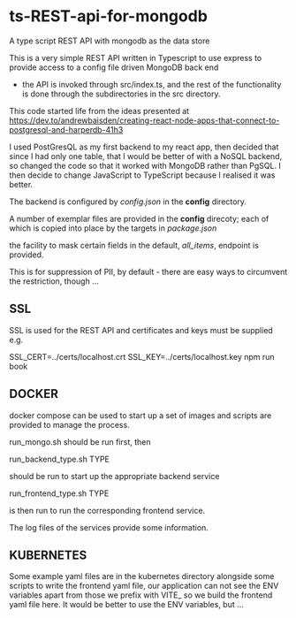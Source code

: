 # ts-REST-api-for-mongodb
A type script REST API with mongodb as the data store

This is a very simple REST API written in Typescript to use express to provide access to a config file driven MongoDB back end
- the API is invoked through src/index.ts, and the rest of the functionality is done through the subdirectories in the src directory.

This code started life from the ideas presented at https://dev.to/andrewbaisden/creating-react-node-apps-that-connect-to-postgresql-and-harperdb-41h3

I used PostGresQL as my first backend to my react app, then decided that since I had only one table, that I would be better of with a NoSQL backend, so
changed the code so that it worked with MongoDB rather than PgSQL. I then decide to change JavaScript to TypeScript because I realised it was better.

The backend is configured by <em>config.json</em> in the <strong>config</strong> directory.

A number of exemplar files are provided in the <strong>config</strong> direcoty; each of which is copied into place by the targets in <em>package.json</em>

the facility to mask certain fields in the default, <em>all_items</em>, endpoint is provided.

This is for suppression of PII, by default - there are easy ways to circumvent the restriction, though ...

SSL
---

SSL is used for the REST API and certificates and keys must be supplied e.g.

SSL_CERT=../certs/localhost.crt SSL_KEY=../certs/localhost.key npm run book

DOCKER
------

docker compose can be used to start up a set of images and scripts are provided to manage the process.

run_mongo.sh should be run first, then

run_backend_type.sh TYPE

should be run to start up the appropriate backend service

run_frontend_type.sh TYPE

is then run to run the corresponding frontend service.

The log files of the services provide some information.

KUBERNETES
----------

Some example yaml files are in the kubernetes directory alongside some scripts to write the frontend yaml file, our application can not see the ENV variables apart from those we prefix with VITE_ so we build the frontend yaml file here. It would be better to use the ENV variables, but ...
